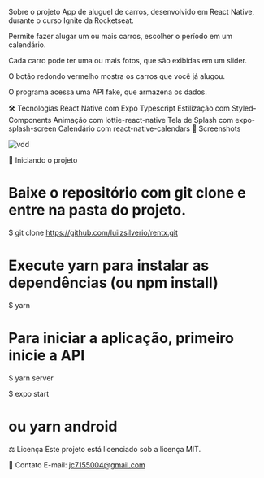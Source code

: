 
Sobre o projeto
App de aluguel de carros, desenvolvido em React Native, durante o curso Ignite da Rocketseat.

Permite fazer alugar um ou mais carros, escolher o período em um calendário.

Cada carro pode ter uma ou mais fotos, que são exibidas em um slider.

O botão redondo vermelho mostra os carros que você já alugou.

O programa acessa uma API fake, que armazena os dados.

🛠️ Tecnologias
React Native com Expo
Typescript
Estilização com Styled-Components
Animação com lottie-react-native
Tela de Splash com expo-splash-screen
Calendário com react-native-calendars
📸 Screenshots

![vdd](https://user-images.githubusercontent.com/80647040/140925584-d7e10e99-3102-4c6f-a7b0-a948439a345e.gif)

🚗 Iniciando o projeto
# Baixe o repositório com git clone e entre na pasta do projeto.
$ git clone https://github.com/luiizsilverio/rentx.git

# Execute yarn para instalar as dependências (ou npm install)
$ yarn

# Para iniciar a aplicação, primeiro inicie a API
$ yarn server

$ expo start
# ou yarn android
⚖️ Licença
Este projeto está licenciado sob a licença MIT.

📧 Contato
E-mail: jc7155004@gmail.com
